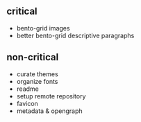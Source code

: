 ## critical

- bento-grid images
- better bento-grid descriptive paragraphs

## non-critical

- curate themes
- organize fonts
- readme
- setup remote repository
- favicon
- metadata & opengraph
